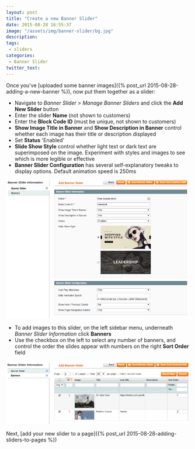 ```yaml
---
layout: post
title: "Create a new Banner Slider"
date: 2015-08-28 16:55:37
image: "/assets/img/banner-slider/bg.jpg"
description:
tags:
 - sliders
categories: 
 - Banner Slider
twitter_text:
---
```


Once you've [uploaded some banner images]({% post_url 2015-08-28-adding-a-new-banner %}), now put them together as a slider:

- Navigate to _Banner Slider > Manage Banner Sliders_ and click the **Add New Slider** button
- Enter the slider **Name** (not shown to customers)
- Enter the **Block Code ID** (must be unique, not shown to customers)
- **Show Image Title in Banner** and **Show Description in Banner** control whether each image has their title or description displayed
- Set **Status** 'Enabled'
- **Slide Show Style** control whether light text or dark text are superimposed on the image.  Experiment with styles and images to see which is more legible or effective
- **Banner Slider Configuration** has several self-explanatory tweaks to display options.  Default animation speed is 250ms

![Add Banner Slider](/assets/img/banner-slider/banner-slider-1.png)


- To add images to this slider, on the left sidebar menu, underneath _Banner Slider Information_ click **Banners**
- Use the checkbox on the left to select any number of banners, and control the order the slides appear with numbers on the right **Sort Order** field

![Add Image to Banner Slider](/assets/img/banner-slider/banner-slider-2.png)

Next, [add your new slider to a page]({% post_url 2015-08-28-adding-sliders-to-pages %})